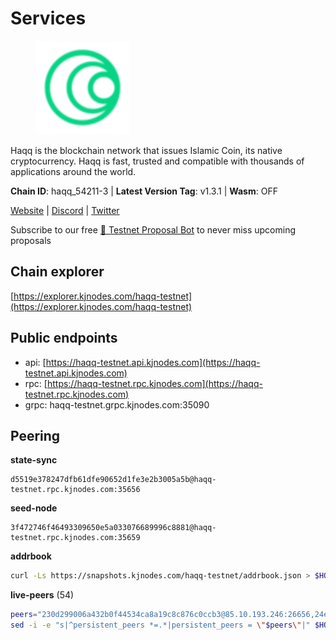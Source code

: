 # Services

<figure><img src="https://raw.githubusercontent.com/kj89/cosmos-images/main/logos/haqq.png" width="150" alt=""><figcaption></figcaption></figure>

Haqq is the blockchain network that issues Islamic Coin,  its native cryptocurrency. Haqq is fast, trusted and  compatible with thousands of applications around the world.

**Chain ID**: haqq_54211-3 | **Latest Version Tag**: v1.3.1 | **Wasm**: OFF

[Website](https://islamiccoin.net) | [Discord](https://discord.gg/hU9MHG5kZq) | [Twitter](https://twitter.com/Islamic_Coin)



Subscribe to our free [🤖 Testnet Proposal Bot](https://t.me/kjnodes_testnet_proposal_bot) to never miss upcoming proposals


## Chain explorer
[https://explorer.kjnodes.com/haqq-testnet](https://explorer.kjnodes.com/haqq-testnet)

## Public endpoints

* api: [https://haqq-testnet.api.kjnodes.com](https://haqq-testnet.api.kjnodes.com)
* rpc: [https://haqq-testnet.rpc.kjnodes.com](https://haqq-testnet.rpc.kjnodes.com)
* grpc: haqq-testnet.grpc.kjnodes.com:35090

## Peering

**state-sync**

```text
d5519e378247dfb61dfe90652d1fe3e2b3005a5b@haqq-testnet.rpc.kjnodes.com:35656
```

**seed-node**

```text
3f472746f46493309650e5a033076689996c8881@haqq-testnet.rpc.kjnodes.com:35659
```

**addrbook**
```bash
curl -Ls https://snapshots.kjnodes.com/haqq-testnet/addrbook.json > $HOME/.haqqd/config/addrbook.json
```

**live-peers** (54)
```bash
peers="230d299006a432b0f44534ca8a19c8c876c0ccb3@85.10.193.246:26656,24e894d4d8a18276acf6051cccf369a1ce69842d@65.108.151.105:26656,d5519e378247dfb61dfe90652d1fe3e2b3005a5b@65.109.68.190:35656,927a323649e7dd8d4c75da6e5edaee439652b46f@65.109.92.241:20116,56158e0f2acf850114e82644afceb565a73b08cc@185.144.99.95:26656,a884387139109784cad9193652b82ef20a85d713@38.242.159.148:26656,48a2a7762a579d25bca95b0a3548b714238dd60b@213.239.216.252:20656,90b1d14fc7393c6b6452ecf8b3cdd078a445a238@65.109.112.178:29656,5fff90a628395b951d5fb34c64ae6c304b54d2e5@94.130.137.225:36656,45bc6d84ffb3bb725cf78e82205639797c30af67@65.108.199.62:26656,6771e65c1b30cc514faf5943320fdda480fe9124@95.216.39.183:26656,3df5a68b919177179c6dcb0b9c9354fd6bbba1c8@65.109.92.240:20116,0f5c320341a9134743f70f29dc99572977f97161@159.69.201.172:12656,0629018cef2e53288757381ffdc0b84cbb5931cc@95.216.1.249:26656,23ff658b56fbb8bc73372973a34733ff5d79b435@142.132.202.50:11604,302466457301efc7b12f61561b85ab366ece5659@142.132.248.253:26656,23a1176c9911eac442d6d1bf15f92eeabb3981d5@45.83.173.18:26656,f57fae1bdea281392b563a58978a2d8c0a37725f@95.217.233.234:26656,bc777df96c83c0433561c88c541dbbc520928f6c@195.3.221.239:26656,62bf004201a90ce00df6f69390378c3d90f6dd7e@45.83.173.19:26656,47a269c3e30f70d8234a2afd8e9055e74129fde0@65.108.129.29:36656,de75081b3d402c2728e627df3590fb7ea229fd0b@65.109.28.177:24446,d7ac44bf8f8d760c3df1a8695145021f35feb985@34.88.220.124:26656,16f40215d018c7d657fef0bb5ce2950251d525d2@148.251.51.144:36656,59af99085c961a6a5c8dc4bc8b3abffda16ddccb@135.181.38.62:26656,b1c07038b5b9b96d6fb35e4bb417af7ed238e733@95.217.35.186:26656,b72f2156db8c87e679dc853730746ff40038120c@213.239.215.77:26656,eb503dddcc41ba801c646d63cc762de4e9c43aa4@35.228.23.164:26656,077d5d9169efb4b070ce7895d680a9d2148d522c@195.201.195.40:36656,1fefb6b75431482502e125a290deba1e7e539d4e@135.181.148.11:26656,70c1b8334bf08fe5d56fb53d07da11f01faa560b@65.109.30.90:26656,78e3ef8adf819b479acc13a2f92ab5c0fa350aeb@66.45.231.30:11464,5f836eb8b9c600e8050bfcb025dc6234bf7d8796@65.108.9.230:35656,b9e8ec4eeb359e1b3cf5675563e72787b9d40adf@95.217.132.146:26656,6c880870d399f8cce1bf189533a17ccb9b0ce623@52.57.72.228:26656,cf5d60d0cdbdeb68caf1993a7422f942d37b56a7@194.163.142.120:35656,ee4db669ed2ff87cb2a47f848fa061517eb47737@161.97.151.46:26656,acba49be707c31a831a3bca9d9d9f7defcc0bd21@142.132.148.174:26656,940ee270ea94dfbab38eb931c4561d0a64467911@65.108.132.173:35656,9eb507f9365313dbe7f426050fec9648298f58ee@109.205.183.51:26656,ed145a35b436878c1f1c10634bd18600f3696e17@95.217.181.142:26656,64a840f6f5344a22a485b2818f9da9a457d42827@95.217.57.232:36656,cf0fd9aeb45059adbfa9eb99352dd67b85b86072@65.109.106.91:21656,ba56c564a5430632e59e2b08fc348735bc56b32f@154.12.232.140:26656,f1b1df46afd4c9d4f66051437078c0b85bc6b67b@65.108.206.118:61056,f50b6abb555c0d420834860d9a8f499801bb3ae8@135.181.62.222:26656,c1daefce01efd7ab1c10bd503d386d08cf03c573@78.47.51.242:26656,18603aa0e749211298227974b7d3b7724cb9bb8d@185.16.38.136:36656,90b40d2b773090b82aa7788c2d1937e4fd6d2dc0@65.108.231.124:19656,32a8eec046b95e8646ff0810b4596dc7083a0beb@65.108.145.131:26656,26f20a2f80a4738a30a9634947a3aae67da31be3@65.108.254.227:26656,29731457774b61da8186b9c764e8f7c1e2465e3e@142.93.36.176:26656,5a223d77d01319a8c7f648eddfc8549cafcd8ca5@34.147.118.211:26656,3f5110515b76596e05a447fd50e4727eaad00124@188.34.201.77:26656"
sed -i -e "s|^persistent_peers *=.*|persistent_peers = \"$peers\"|" $HOME/.haqqd/config/config.toml
```
